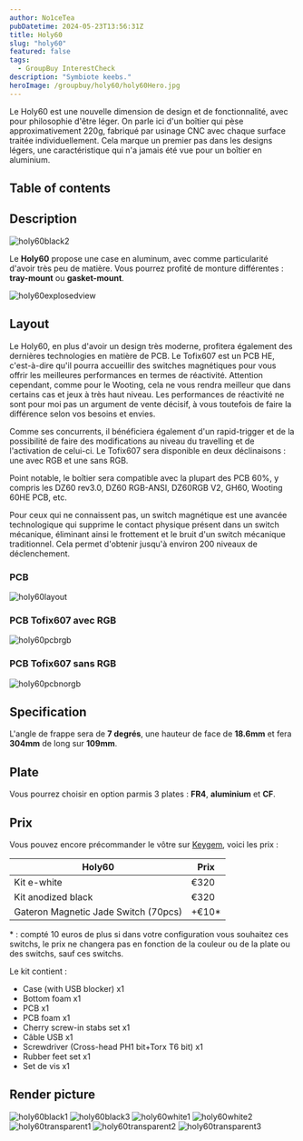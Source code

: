 ```yaml
---
author: No1ceTea
pubDatetime: 2024-05-23T13:56:31Z
title: Holy60
slug: "holy60"
featured: false
tags:
  - GroupBuy InterestCheck
description: "Symbiote keebs."
heroImage: /groupbuy/holy60/holy60Hero.jpg
---
```


Le Holy60 est une nouvelle dimension de design et de fonctionnalité, avec pour philosophie d'être léger. On parle ici d'un boîtier qui pèse approximativement 220g, fabriqué par usinage CNC avec chaque surface traitée individuellement. Cela marque un premier pas dans les designs légers, une caractéristique qui n'a jamais été vue pour un boîtier en aluminium.

## Table of contents

## Description

![holy60black2](/groupbuy/holy60/holy60black2.jpg)

Le **Holy60** propose une case en aluminum, avec comme particularité d'avoir très peu de matière. Vous pourrez profité de monture différentes : **tray-mount** ou **gasket-mount**.

![holy60explosedview](/groupbuy/holy60/holy60explosedview.jpg)

## Layout

Le Holy60, en plus d'avoir un design très moderne, profitera également des dernières technologies en matière de PCB. Le Tofix607 est un PCB HE, c'est-à-dire qu'il pourra accueillir des switches magnétiques pour vous offrir les meilleures performances en termes de réactivité. Attention cependant, comme pour le Wooting, cela ne vous rendra meilleur que dans certains cas et jeux à très haut niveau. Les performances de réactivité ne sont pour moi pas un argument de vente décisif, à vous toutefois de faire la différence selon vos besoins et envies.

Comme ses concurrents, il bénéficiera également d'un rapid-trigger et de la possibilité de faire des modifications au niveau du travelling et de l'activation de celui-ci. Le Tofix607 sera disponible en deux déclinaisons : une avec RGB et une sans RGB.

Point notable, le boîtier sera compatible avec la plupart des PCB 60%, y compris les DZ60 rev3.0, DZ60 RGB-ANSI, DZ60RGB V2, GH60, Wooting 60HE PCB, etc.

Pour ceux qui ne connaissent pas, un switch magnétique est une avancée technologique qui supprime le contact physique présent dans un switch mécanique, éliminant ainsi le frottement et le bruit d'un switch mécanique traditionnel. Cela permet d'obtenir jusqu'à environ 200 niveaux de déclenchement.

### PCB

![holy60layout](/groupbuy/holy60/holy60layout.jpg)

### PCB Tofix607 avec RGB

![holy60pcbrgb](/groupbuy/holy60/holy60pcbrgb.jpg)

### PCB Tofix607 sans RGB

![holy60pcbnorgb](/groupbuy/holy60/holy60pcbnorgb.jpg)

## Specification

L'angle de frappe sera de **7 degrés**, une hauteur de face de **18.6mm** et fera **304mm** de long sur **109mm**.

## Plate

Vous pourrez choisir en option parmis 3 plates : **FR4**, **aluminium** et **CF**.

## Prix

Vous pouvez encore précommander le vôtre sur [Keygem](https://keygem.com/products/holy-60-pre-order), voici les prix :

| Holy60                               | Prix  |
| ------------------------------------ | ------ |
| Kit e-white                          | €320   |
| Kit anodized black                   | €320   |
| Gateron Magnetic Jade Switch (70pcs) | +€10\* |

\* : compté 10 euros de plus si dans votre configuration vous souhaitez ces switchs, le prix ne changera pas en fonction de la couleur ou de la plate ou des switchs, sauf ces switchs.

Le kit contient :

- Case (with USB blocker) x1
- Bottom foam x1
- PCB x1
- PCB foam x1
- Cherry screw-in stabs set x1
- Câble USB x1
- Screwdriver (Cross-head PH1 bit+Torx T6 bit) x1
- Rubber feet set x1
- Set de vis x1

## Render picture

![holy60black1](/groupbuy/holy60/holy60black1.jpg)
![holy60black3](/groupbuy/holy60/holy60black3.jpg)
![holy60white1](/groupbuy/holy60/holy60white1.jpg)
![holy60white2](/groupbuy/holy60/holy60white2.jpg)
![holy60transparent1](/groupbuy/holy60/holy60transparent1.jpg)
![holy60transparent2](/groupbuy/holy60/holy60transparent2.jpg)
![holy60transparent3](/groupbuy/holy60/holy60transparent3.jpg)
